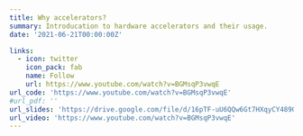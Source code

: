```yaml
---
title: Why accelerators?
summary: Introducation to hardware accelerators and their usage.
date: '2021-06-21T00:00:00Z'

links:
  - icon: twitter
    icon_pack: fab
    name: Follow
    url: https://www.youtube.com/watch?v=BGMsqP3vwqE
url_code: 'https://www.youtube.com/watch?v=BGMsqP3vwqE'
#url_pdf: ''
url_slides: 'https://drive.google.com/file/d/16pTF-uU6QQw6Gt7HXqyCY489Qd2rrkrO/view?usp=sharing'
url_video: 'https://www.youtube.com/watch?v=BGMsqP3vwqE'
---
```

